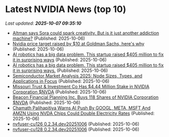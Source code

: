 # Latest NVIDIA News (top 10)
_Last updated: **2025-10-07 09:35:10**_

- [Altman says Sora could spark creativity. But is it just another addiction machine?](https://www.livemint.com/opinion/online-views/openai-sam-altman-sora-india-launch-generative-ai-video-generator-tiktok-social-media-text-to-video-technology-nvidia-11759638210290.html) (Published: 2025-10-06)
- [Nvidia price target raised by $10 at Goldman Sachs, here's why](https://thefly.com/permalinks/entry.php/id4207734/NVDA-Nvidia-price-target-raised-by--at-Goldman-Sachs-heres-why) (Published: 2025-10-06)
- [AI robotics has a big data problem. This startup raised $405 million to fix it in surprising ways](https://biztoc.com/x/75346eb611f43f02) (Published: 2025-10-06)
- [AI robotics has a big data problem. This startup raised $405 million to fix it in surprising ways.](https://www.businessinsider.com/ai-robotics-data-problem-fieldai-surprising-fix-ali-agha-2025-9) (Published: 2025-10-06)
- [Semiconductor Market Analysis 2025: Node Sizes, Types, and Applications in Focus](https://www.globenewswire.com/news-release/2025/10/06/3161492/28124/en/Semiconductor-Market-Analysis-2025-Node-Sizes-Types-and-Applications-in-Focus.html) (Published: 2025-10-06)
- [Missouri Trust & Investment Co Has $4.44 Million Stake in NVIDIA Corporation $NVDA](https://www.etfdailynews.com/2025/10/06/missouri-trust-investment-co-has-4-44-million-stake-in-nvidia-corporation-nvda/) (Published: 2025-10-06)
- [Beacon Financial Planning Inc. Buys 118 Shares of NVIDIA Corporation $NVDA](https://www.etfdailynews.com/2025/10/06/beacon-financial-planning-inc-buys-118-shares-of-nvidia-corporation-nvda/) (Published: 2025-10-06)
- [Chamath Palihapitiya Warns AI Push By GOOGL, META, MSFT And AMZN Using NVDA Chips Could Double Electricity Rates](https://biztoc.com/x/0111dbf678eba6b7) (Published: 2025-10-06)
- [nvfuser-cu126 0.2.34.dev20251006](https://pypi.org/project/nvfuser-cu126/0.2.34.dev20251006/) (Published: 2025-10-06)
- [nvfuser-cu128 0.2.34.dev20251006](https://pypi.org/project/nvfuser-cu128/0.2.34.dev20251006/) (Published: 2025-10-06)
